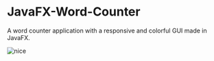 # JavaFX-Word-Counter
A word counter application with a responsive and colorful GUI made in JavaFX.

![nice](https://github.com/talkertalker/JavaFX-Word-Counter/blob/master/img/JFXWC.3.png)
